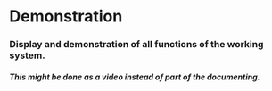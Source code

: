 # Demonstration

### Display and demonstration of all functions of the working system.

#### **_This might be done as a video instead of part of the documenting._**